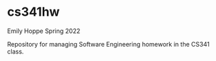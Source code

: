 # cs341hw
Emily Hoppe
Spring 2022

Repository for managing Software Engineering homework in the CS341 class.
